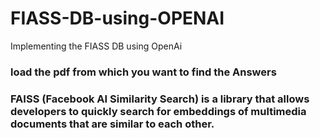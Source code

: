 # FIASS-DB-using-OPENAI
Implementing the FIASS DB using OpenAi

### load the pdf from which you want to find the Answers 
### FAISS (Facebook AI Similarity Search) is a library that allows developers to quickly search for embeddings of multimedia documents that are similar to each other.

